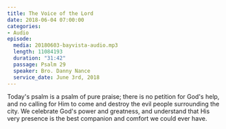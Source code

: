 ```yaml
---
title: The Voice of the Lord
date: 2018-06-04 07:00:00
categories:
- Audio
episode:
  media: 20180603-bayvista-audio.mp3
  length: 11084193
  duration: "31:42"
  passage: Psalm 29
  speaker: Bro. Danny Nance
  service_date: June 3rd, 2018
---
```

Today's psalm is a psalm of pure praise; there is no petition for God's help, and no calling for Him to come and destroy the evil people surrounding the city. We celebrate God's power and greatness, and understand that His very presence is the best companion and comfort we could ever have.